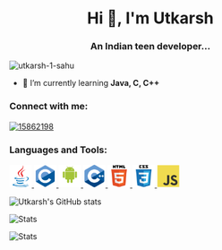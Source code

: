 <h1 align="center">Hi 👋, I'm Utkarsh</h1>
<h3 align="center">An Indian teen developer...</h3>

<p align="left"> <img src="https://komarev.com/ghpvc/?username=utkarsh-1-sahu&label=Profile%20views&color=0e75b6&style=flat" alt="utkarsh-1-sahu" /> </p>

- 🌱 I’m currently learning **Java, C, C++**

<h3 align="left">Connect with me:</h3>
<p align="left">
<a href="https://stackoverflow.com/users/15862198" target="blank"><img align="center" src="https://raw.githubusercontent.com/rahuldkjain/github-profile-readme-generator/master/src/images/icons/Social/stack-overflow.svg" alt="15862198" height="30" width="40" /></a>
</p>

<h3 align="left">Languages and Tools:</h3>
<p align="left"> 
  <a href="https://www.java.com" target="_blank" rel="noreferrer"> 
    <img src="https://raw.githubusercontent.com/devicons/devicon/master/icons/java/java-original.svg" alt="java" width="40" height="40"/> 
  </a> 
  <a href="https://www.cprogramming.com/" target="_blank" rel="noreferrer"> 
    <img src="https://raw.githubusercontent.com/devicons/devicon/master/icons/c/c-original.svg" alt="c" width="40" height="40"/> 
  </a> 
  <a href="https://developer.android.com" target="_blank" rel="noreferrer">
    <img src="https://raw.githubusercontent.com/devicons/devicon/master/icons/android/android-original-wordmark.svg" alt="android" width="40" height="40"/> </a> 
  <a href="https://www.w3schools.com/cpp/" target="_blank" rel="noreferrer"> 
    <img src="https://raw.githubusercontent.com/devicons/devicon/master/icons/cplusplus/cplusplus-original.svg" alt="cplusplus" width="40" height="40"/> 
  </a> 
  <a href="https://www.w3.org/html/" target="_blank" rel="noreferrer"> 
    <img src="https://raw.githubusercontent.com/devicons/devicon/master/icons/html5/html5-original-wordmark.svg" alt="html5" width="40" height="40"/> 
  </a> 
  <a href="https://www.w3schools.com/css/" target="_blank" rel="noreferrer"> 
    <img src="https://raw.githubusercontent.com/devicons/devicon/master/icons/css3/css3-original-wordmark.svg" alt="css3" width="40" height="40"/> 
  </a> 
  <a href="https://developer.mozilla.org/en-US/docs/Web/JavaScript" target="_blank" rel="noreferrer"> 
    <img src="https://raw.githubusercontent.com/devicons/devicon/master/icons/javascript/javascript-original.svg" alt="javascript" width="40" height="40"/> 
  </a> 
</p>

![Utkarsh's GitHub stats](https://github-readme-stats.vercel.app/api?username=utkarsh-1-sahu&show_icons=true&theme=tokyonight)
<!-- <p><img align="left" src="https://github-readme-stats.vercel.app/api/top-langs?username=utkarsh-1-sahu&show_icons=true&locale=en&layout=compact" alt="utkarsh-1-sahu" /></p> -->
![Stats](https://github-readme-stats.vercel.app/api/top-langs?username=utkarsh-1-sahu&show_icons=true&locale=en&layout=compact&theme=tokyonight)

![Stats](https://github-readme-streak-stats.herokuapp.com/?user=utkarsh-1-sahu&theme=tokyonight)
<!-- <p>&nbsp;<img align="center" src="https://github-readme-stats.vercel.app/api?username=utkarsh-1-sahu&show_icons=true&locale=en" alt="utkarsh-1-sahu" /></p> -->

<!-- <p><img align="center" src="https://github-readme-streak-stats.herokuapp.com/?user=utkarsh-1-sahu&" alt="utkarsh-1-sahu" /></p> -->
